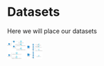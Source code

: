 # Datasets
Here we will place our datasets


<img src="Audio_folder.jpg" alt="MMTF-14K Audio" height="42" width="42">



<img src="Visual_features.jpg" alt="MMTF-14K Visual" height="35" width="35">

